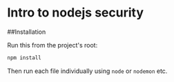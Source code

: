Intro to nodejs security
========================

##Installation

Run this from the project's root:
```bash
npm install
```

Then run each file individually using `node` or `nodemon` etc.
